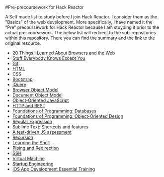 #Pre-precoursework for Hack Reactor

A Self made list to study before I join Hack Reactor. I consider them as the "Basics" of the web development. More specifically, I have named it the "Pre" precoursework for Hack Reactor because I am stuyding it prior to the actual pre-coursework. The below list will redirect to the sub-repositories within this repository. There you can find the summary and the link to the original resource.

* [20 Things I Learned About Browsers and the Web](http://www.20thingsilearned.com/en-US)
* [Stuff Everybody Knows Except You](https://www.youtube.com/watch?v=NWo-RIHiEJ4)
* [Git](https://guides.github.com/)
* [HTML](https://github.com/kylecho/hackreactor-prep/tree/master/html-test)
* CSS
* [Bootstrap](https://github.com/kylecho/hackreactor-prep/tree/master/bootstrap)
* [jQuery](https://github.com/kylecho/hackreactor-prep/tree/master/30days-to-learn-jquery)
* [Browser Object Model](https://github.com/kylecho/hackreactor-prep/tree/master/objectmodels/BOM)
* [Document Object Model](https://github.com/kylecho/hackreactor-prep/tree/master/objectmodels/DOM)
* [Object-Oriented JavaScript](https://www.udacity.com/course/object-oriented-javascript--ud015)
* [HTTP and REST](https://github.com/kylecho/hackreactor-prep/tree/master/httprest)
* [Foundations of Programming: Databases](https://github.com/kylecho/hackreactor-prep/tree/master/database)
* [Foundations of Programming: Object-Oriented Design](https://github.com/kylecho/hackreactor-prep/tree/master/object-oriented-design/)
* [Regular Expression](https://github.com/kylecho/regexp)
* Sublime Text: Shortcuts and features
* [A test-driven JS assessment](https://github.com/kylecho/hackreactor-prep/tree/master/js-assessment-master)
* [Recursion](http://reinhard.io/)
* [Learning the Shell](https://github.com/kylecho/hackreactor-prep/tree/master/shell)
* [Piping and Redirection](http://ryanstutorials.net/linuxtutorial/piping.php)
* [SSH](http://code.tutsplus.com/tutorials/ssh-what-and-how--net-25138)
* [Virtual Machine](http://en.wikipedia.org/wiki/Virtual_machine)
* [Startup Engineering](https://www.coursera.org/course/startup)
* [iOS App Development Essential Training](http://www.lynda.com/iOS-tutorials/iOS-App-Development-Essential-Training/159179-2.html)

